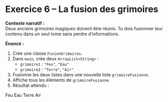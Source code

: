 # Exercice 6 – La fusion des grimoires

**Contexte narratif :**  
Deux anciens grimoires magiques doivent être réunis. Tu dois fusionner leur contenu dans un seul tome sans perdre d’informations.

**Énoncé :**  
1. Crée une classe `FusionGrimoires`.  
2. Dans `main`, crée deux `ArrayList<String>` :  
   - `grimoire1` : `"Feu"`, `"Eau"`  
   - `grimoire2` : `"Terre"`, `"Air"`  
3. Fusionne les deux listes dans une nouvelle liste `grimoireFusionne`.  
4. Affiche tous les éléments de `grimoireFusionne`.  
5. Résultat attendu :

Feu
Eau
Terre
Air
